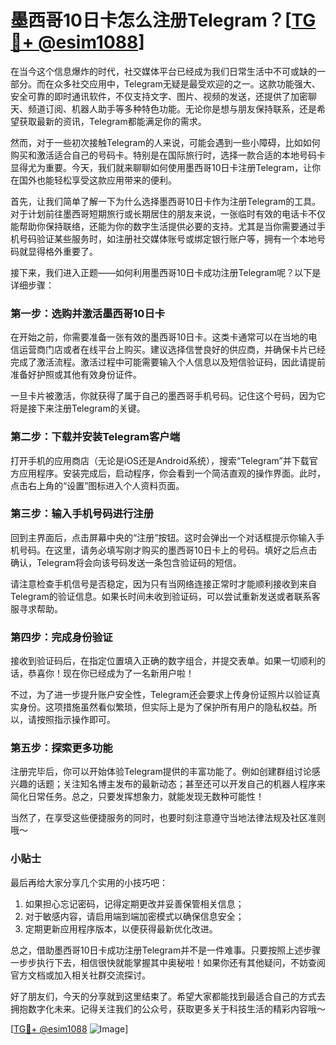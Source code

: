 # 墨西哥10日卡怎么注册Telegram？[[TG💪+ @esim1088](https://t.me/s/esim1088)]

在当今这个信息爆炸的时代，社交媒体平台已经成为我们日常生活中不可或缺的一部分。而在众多社交应用中，Telegram无疑是最受欢迎的之一。这款功能强大、安全可靠的即时通讯软件，不仅支持文字、图片、视频的发送，还提供了加密聊天、频道订阅、机器人助手等多种特色功能。无论你是想与朋友保持联系，还是希望获取最新的资讯，Telegram都能满足你的需求。

然而，对于一些初次接触Telegram的人来说，可能会遇到一些小障碍，比如如何购买和激活适合自己的号码卡。特别是在国际旅行时，选择一款合适的本地号码卡显得尤为重要。今天，我们就来聊聊如何使用墨西哥10日卡注册Telegram，让你在国外也能轻松享受这款应用带来的便利。

首先，让我们简单了解一下为什么选择墨西哥10日卡作为注册Telegram的工具。对于计划前往墨西哥短期旅行或长期居住的朋友来说，一张临时有效的电话卡不仅能帮助你保持联络，还能为你的数字生活提供必要的支持。尤其是当你需要通过手机号码验证某些服务时，如注册社交媒体账号或绑定银行账户等，拥有一个本地号码就显得格外重要了。

接下来，我们进入正题——如何利用墨西哥10日卡成功注册Telegram呢？以下是详细步骤：

### 第一步：选购并激活墨西哥10日卡

在开始之前，你需要准备一张有效的墨西哥10日卡。这类卡通常可以在当地的电信运营商门店或者在线平台上购买。建议选择信誉良好的供应商，并确保卡片已经完成了激活流程。激活过程中可能需要输入个人信息以及短信验证码，因此请提前准备好护照或其他有效身份证件。

一旦卡片被激活，你就获得了属于自己的墨西哥手机号码。记住这个号码，因为它将是接下来注册Telegram的关键。

### 第二步：下载并安装Telegram客户端

打开手机的应用商店（无论是iOS还是Android系统），搜索“Telegram”并下载官方应用程序。安装完成后，启动程序，你会看到一个简洁直观的操作界面。此时，点击右上角的“设置”图标进入个人资料页面。

### 第三步：输入手机号码进行注册

回到主界面后，点击屏幕中央的“注册”按钮。这时会弹出一个对话框提示你输入手机号码。在这里，请务必填写刚才购买的墨西哥10日卡上的号码。填好之后点击确认，Telegram将会向该号码发送一条包含验证码的短信。

请注意检查手机信号是否稳定，因为只有当网络连接正常时才能顺利接收到来自Telegram的验证信息。如果长时间未收到验证码，可以尝试重新发送或者联系客服寻求帮助。

### 第四步：完成身份验证

接收到验证码后，在指定位置填入正确的数字组合，并提交表单。如果一切顺利的话，恭喜你！现在你已经成为了一名新用户啦！

不过，为了进一步提升账户安全性，Telegram还会要求上传身份证照片以验证真实身份。这项措施虽然看似繁琐，但实际上是为了保护所有用户的隐私权益。所以，请按照指示操作即可。

### 第五步：探索更多功能

注册完毕后，你可以开始体验Telegram提供的丰富功能了。例如创建群组讨论感兴趣的话题；关注知名博主发布的最新动态；甚至还可以开发自己的机器人程序来简化日常任务。总之，只要发挥想象力，就能发现无数种可能性！

当然了，在享受这些便捷服务的同时，也要时刻注意遵守当地法律法规及社区准则哦～

### 小贴士

最后再给大家分享几个实用的小技巧吧：
1. 如果担心忘记密码，记得定期更改并妥善保管相关信息；
2. 对于敏感内容，请启用端到端加密模式以确保信息安全；
3. 定期更新应用程序版本，以便获得最新优化改进。

总之，借助墨西哥10日卡成功注册Telegram并不是一件难事。只要按照上述步骤一步步执行下去，相信很快就能掌握其中奥秘啦！如果你还有其他疑问，不妨查阅官方文档或加入相关社群交流探讨。

好了朋友们，今天的分享就到这里结束了。希望大家都能找到最适合自己的方式去拥抱数字化未来。记得关注我们的公众号，获取更多关于科技生活的精彩内容哦～

[[TG💪+ @esim1088](https://t.me/s/esim1088) ![Image](https://i.postimg.cc/4NQfJmqS/Snipaste-2025-05-13-00-14-12.png)]